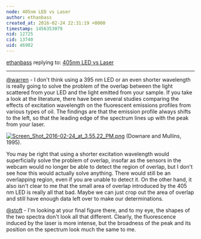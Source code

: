 ```yaml
---
node: 405nm LED vs Laser
author: ethanbass
created_at: 2016-02-24 22:31:19 +0000
timestamp: 1456353079
nid: 12725
cid: 13740
uid: 46902
---
```




[ethanbass](../profile/ethanbass) replying to: [405nm LED vs Laser](../notes/stoft/02-23-2016/405nm-led-vs-laser)

----
[@warren](/profile/warren) - I don't think using a 395 nm LED or an even shorter wavelength is really going to solve the problem of the overlap between the light scattered from your LED and the light emitted from your sample. If you take a look at the literature, there have been several studies comparing the effects of excitation wavelength on the fluorescent emissions profiles from various types of oil. The findings are that the emission profile always shifts to the left, so that the leading edge of the spectrum lines up with the peak from your laser.

[![Screen_Shot_2016-02-24_at_3.55.22_PM.png](//i.publiclab.org/system/images/photos/000/014/583/medium/Screen_Shot_2016-02-24_at_3.55.22_PM.png)](//i.publiclab.org/system/images/photos/000/014/583/original/Screen_Shot_2016-02-24_at_3.55.22_PM.png)
(Downare and Mullins, 1995).

You may be right that using a shorter excitation wavelength would superficially solve the problem of overlap, insofar as the sensors in the webcam would no longer be able to detect the region of overlap, but I don't see how this would actually solve anything. There would still be an overlapping region, even if you are unable to detect it. On the other hand, it also isn't clear to me that the small area of overlap introduced by the 405 nm LED is really all that bad. Maybe we can just crop out the area of overlap and still have enough data left over to make our determinations.

[@stoft](/profile/stoft) - I'm looking at your final figure there, and to my eye, the shapes of the two spectra don't look all that different. Clearly, the fluorescence induced by the laser is more intense, but the broadness of the peak and its position on the spectrum look much the same to me.